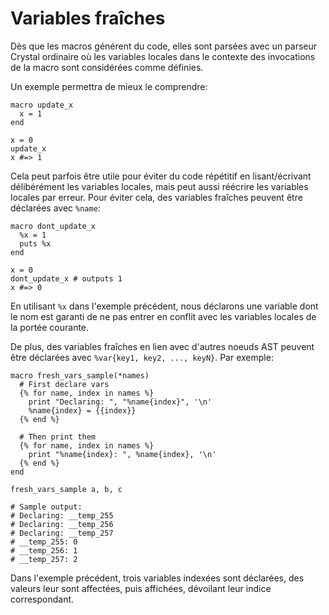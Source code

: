 # Variables fraîches

Dès que les macros générent du code, elles sont parsées avec un parseur Crystal ordinaire où
les variables locales dans le contexte des invocations de la macro sont considérées comme définies.

Un exemple permettra de mieux le comprendre:

```crystal
macro update_x
  x = 1
end

x = 0
update_x
x #=> 1
```

Cela peut parfois être utile pour éviter du code répétitif en lisant/écrivant délibérément les variables locales,
mais peut aussi réécrire les variables locales par erreur.
Pour éviter cela, des variables fraîches peuvent être déclarées avec `%name`:

```crystal
macro dont_update_x
  %x = 1
  puts %x
end

x = 0
dont_update_x # outputs 1
x #=> 0
```

En utilisant `%x` dans l'exemple précédent, nous déclarons une variable dont le nom est garanti de ne pas entrer
en conflit avec les variables locales de la portée courante.

De plus, des variables fraîches en lien avec d'autres noeuds AST peuvent être déclarées avec `%var{key1, key2, ..., keyN}`. Par exemple:

```crystal
macro fresh_vars_sample(*names)
  # First declare vars
  {% for name, index in names %}
    print "Declaring: ", "%name{index}", '\n'
    %name{index} = {{index}}
  {% end %}

  # Then print them
  {% for name, index in names %}
    print "%name{index}: ", %name{index}, '\n'
  {% end %}
end

fresh_vars_sample a, b, c

# Sample output:
# Declaring: __temp_255
# Declaring: __temp_256
# Declaring: __temp_257
# __temp_255: 0
# __temp_256: 1
# __temp_257: 2
```

Dans l'exemple précédent, trois variables indexées sont déclarées, des valeurs leur sont affectées, puis affichées, dévoilant
leur indice correspondant.
